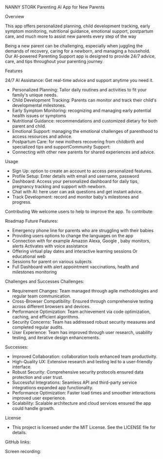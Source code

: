 
NANNY STORK
Parenting AI App for New Parents

Overview

 This app offers personalized planning, child development tracking, early symptom monitoring, nutritional guidance, emotional support, postpartum care, and much more to assist new parents every step of the way
 
 Being a new parent can be challenging, especially when juggling the demands of recovery, caring for a newborn, and managing a household. Our AI-powered Parenting Support app is designed to provide 24/7 advice, care, and tips throughout your parenting journey. 
 


Features

24/7 AI Assistance: Get real-time advice and support anytime you need it.

- Personalized Planning: Tailor daily routines and activities to fit your family's unique needs.
- Child Development Tracking: Parents can monitor and track their child's developmental milestones.
- Early Symptom Monitoring: recognizing and managing early potential health issues or symptoms
- Nutritional Guidance: recommendations and customized dietary for both parent and child.
- Emotional Support: managing the emotional challenges of parenthood to access resources and advice.
- Postpartum Care: for new mothers recovering from childbirth and specialized tips and supportCommunity Support: 
- Connecting with other new parents for shared experiences and advice.

Usage
- Sign Up: option to create an account to access personalized features.
- Profile Setup: Enter details with email and username, password
- Dashboard: Access your personalized dashboard for daily tips, pregnancy tracking and support with newborn.
- Chat with AI: here user can ask questions and get instant advice.
- Track Development: record and monitor baby's milestones and progress.

Contributing
We welcome users to help to improve the app. 
To contribute:

Roadmap
Future Features:
- Emergency phone line for parents who are struggling with their babies
- Providing users options to change the languages on the app
- Connection with for example Amazon Alexa, Google , baby monitors, alerts 
Activates with voice assistance 
- Offering virtual play dates and interactive learning sessions
Or educational web 
- Sessions for parent on various subjects
- Full Dashboard with alert appointment vaccinations, health and milestones monitoring


Challenges and Successes
Challenges:
- Requirement Changes: Team managed through agile methodologies and regular team  communication.
- Cross-Browser Compatibility: Ensured through comprehensive testing across different browsers and devices.
- Performance Optimization: Team achievement via code optimization, caching, and efficient algorithms.
- Security Concerns: Team has addressed robust security measures and completed regular audits.
- User Experience: Team has improved through user research, usability testing, and iterative design enhancements.

Successes:
- Improved Collaboration: collaboration tools enhanced team productivity.
- High-Quality UX: Extensive research and testing led to a user-friendly interface.
- Robust Security: Comprehensive security protocols ensured data protection and user trust.
- Successful Integrations: Seamless API and third-party service integrations expanded app functionality.
- Performance Optimization: Faster load times and smoother interactions improved user experience.
- Scalability: Scalable architecture and cloud services ensured the app could handle growth.

License
- This project is licensed under the MIT License. See the LICENSE file for details.

GitHub links:

Screen recording:
